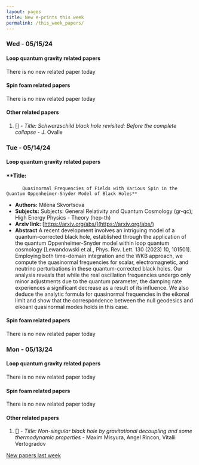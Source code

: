 ```yaml
---
layout: pages
title: New e-prints this week
permalink: /this_week_papers/
---
```




### Wed - 05/15/24

#### Loop quantum gravity related papers

There is no new related paper today 

#### Spin foam related papers

There is no new related paper today 



#### Other related papers

1. [[]](https://arxiv.org/abs/) - *Title:
          Schwarzschild black hole revisited: Before the complete collapse* - J. Ovalle



### Tue - 05/14/24

#### Loop quantum gravity related papers

#### **Title:
          Quasinormal Frequencies of Fields with Various Spin in the Quantum Oppenheimer-Snyder Model of Black Holes**
 - **Authors:** Milena Skvortsova
 - **Subjects:** Subjects:
General Relativity and Quantum Cosmology (gr-qc); High Energy Physics - Theory (hep-th)
 - **Arxiv link:** [https://arxiv.org/abs/](https://arxiv.org/abs/)
 - **Abstract**
 A recent development involves an intriguing model of a quantum-corrected black hole, established through the application of the quantum Oppenheimer-Snyder model within loop quantum cosmology [Lewandowski et al., Phys. Rev. Lett. 130 (2023) 10, 101501]. Employing both time-domain integration and the WKB approach, we compute the quasinormal frequencies for scalar, electromagnetic, and neutrino perturbations in these quantum-corrected black holes. Our analysis reveals that while the real oscillation frequencies undergo only minor adjustments due to the quantum parameter, the damping rate experiences a significant decrease as a result of its influence. We also deduce the analytic formula for quasinormal frequencies in the eikonal limit and show that the correspondence between the null geodesics and eikoanl quasinormal modes holds in this case. 

#### Spin foam related papers

There is no new related paper today 

### Mon - 05/13/24

#### Loop quantum gravity related papers

There is no new related paper today 

#### Spin foam related papers

There is no new related paper today 



#### Other related papers

1. [[]](https://arxiv.org/abs/) - *Title:
          Non-singular black hole by gravitational decoupling and some thermodynamic properties* - Maxim Misyura, Angel Rincon, Vitalii Vertogradov






[New papers last week]({{site.url}}/archived/weekly/pre-prints/2024/05/13/archived_weekly_papers.html)